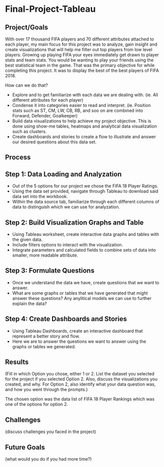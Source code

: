 # Final-Project-Tableau

## Project/Goals

With over 17 thousand FIFA players and 70 different attributes attached to each player, my main focus for this project was to analyze, gain insight and create visualizations that will help me filter out top players from low level players. Growing up playing FIFA your eyes immediately get drawn to player stats and team stats. You would be wanting to play your friends using the best statistical team in the game. That was the primary objective for while completing this project. It was to display the best of the best players of FIFA 2018. 

How can we do that?
 - Explore and to get familiarize with each data we are dealing with. (ie. All different attributes for each player)
 - Condense it into categories easier to read and interpret. (ie. Position stats such as ST, CM, LW, CB, RB, and soo on are combined into Forward, Defender,     Goalkeeper)
 - Build data visualizations to help achieve my project objective. This is done using show-me tables, heatmaps and analytical data visualization such as clusters.
 - Create dashboards and stories to create a flow to illustrate and answer our desired questions about this data set.

## Process

## Step 1: Data Loading and Analyzation 

- Out of the 5 options for our project we chose the FIFA 18 Player Ratings.
- Using the data set provided, navigate through Tableau to download said data set into the workbook.
- Within the data source tab, familiarize through each different columns of data to distinguish which we can use for analyzation. 

## Step 2: Build Visualization Graphs and Table

- Using Tableau worksheet, create interactive data graphs and tables with the given data.
- Include filters options to interact with the visualization.
- Integrate parameters and calculated fields to combine sets of data into smaller, more readable attribute.

## Step 3: Formulate Questions 

- Once we understand the data we have, create questions that we want to answer.
- What are some graphs or tables that we have generated that might answer these questions? Any anylitical models we can use to further explain the data?

## Step 4: Create Dashboards and Stories

- Using Tableau Dashboards, create an interactive dashboard that represent a better story and flow.
- Here we are to answer the questions we want to answer using the graphs or tables we generated. 

## Results
(Fill in which Option you chose, either 1 or 2. List the dataset you selected for the project if you selected Option 2. Also, discuss the visualizations you created, and why. For Option 2, also identify what your data question was, and how you went through the prompts.)

The chosen option was the data list of FIFA 18 Player Rankings which was one of the options for option 2. 

## Challenges 
(discuss challenges you faced in the project)

## Future Goals
(what would you do if you had more time?)
